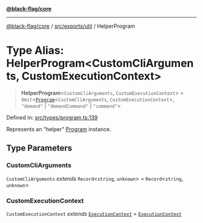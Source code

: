 [**@black-flag/core**](../../../../README.md)

***

[@black-flag/core](../../../../README.md) / [src/exports/util](../README.md) / HelperProgram

# Type Alias: HelperProgram\<CustomCliArguments, CustomExecutionContext\>

> **HelperProgram**\<`CustomCliArguments`, `CustomExecutionContext`\> = `Omit`\<[`Program`](Program.md)\<`CustomCliArguments`, `CustomExecutionContext`\>, `"demand"` \| `"demandCommand"` \| `"command"`\>

Defined in: [src/types/program.ts:139](https://github.com/Xunnamius/black-flag/blob/dca16a7cbf43b7d8428fc9b34cc49fc69b7b6672/src/types/program.ts#L139)

Represents an "helper" [Program](Program.md) instance.

## Type Parameters

### CustomCliArguments

`CustomCliArguments` *extends* `Record`\<`string`, `unknown`\> = `Record`\<`string`, `unknown`\>

### CustomExecutionContext

`CustomExecutionContext` *extends* [`ExecutionContext`](ExecutionContext.md) = [`ExecutionContext`](ExecutionContext.md)
